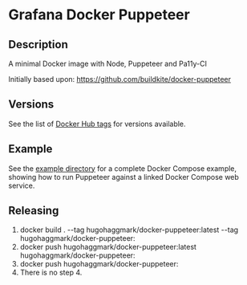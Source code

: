 # Grafana Docker Puppeteer

## Description

A minimal Docker image with Node, Puppeteer and Pa11y-CI

Initially based upon:
https://github.com/buildkite/docker-puppeteer

## Versions

See the list of [Docker Hub tags](https://hub.docker.com/repository/registry-1.docker.io/hugohaggmark/docker-puppeteer/tags/) for versions available.

## Example

See the [example directory](example) for a complete Docker Compose example, showing how to run Puppeteer against a linked Docker Compose web service.

## Releasing

1. docker build . --tag hugohaggmark/docker-puppeteer:latest --tag hugohaggmark/docker-puppeteer:<VERSION>
2. docker push hugohaggmark/docker-puppeteer:latest hugohaggmark/docker-puppeteer:<VERSION>
3. docker push hugohaggmark/docker-puppeteer:<VERSION>
4. There is no step 4.
